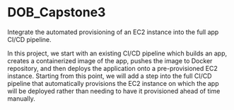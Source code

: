 # DOB_Capstone3
Integrate the automated provisioning of an EC2 instance into the full app CI/CD pipeline.

In this project, we start with an existing CI/CD pipeline which builds an app, creates a containerized image of the app, pushes the image to Docker repository, and then deploys the application onto a pre-provisioned EC2 instance.  Starting from this point, we will add a step into the full CI/CD pipeline that automatically provisions the EC2 instance on which the app will be deployed rather than needing to have it provisioned ahead of time manually.

